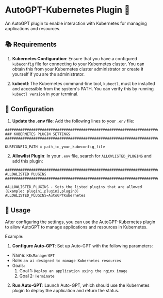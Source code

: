 # AutoGPT-Kubernetes Plugin 🐳

An AutoGPT plugin to enable interaction with Kubernetes for managing applications and resources.

## 📚 Requirements

1. **Kubernetes Configuration**: Ensure that you have a configured `kubeconfig` file for connecting to your Kubernetes cluster. You can obtain this from your Kubernetes cluster administrator or create it yourself if you are the administrator.

2. **kubectl**: The Kubernetes command-line tool, `kubectl`, must be installed and accessible from the system's PATH. You can verify this by running `kubectl version` in your terminal.

## 🔧 Configuration

1. **Update the .env file**: Add the following lines to your `.env` file:

```
################################################################################
### KUBERNETES PLUGIN SETTINGS
################################################################################

KUBECONFIG_PATH = path_to_your_kubeconfig_file
```

2. **Allowlist Plugin**: In your `.env` file, search for `ALLOWLISTED_PLUGINS` and add this plugin:

```
################################################################################
ALLOWLISTED PLUGINS
################################################################################

#ALLOWLISTED_PLUGINS - Sets the listed plugins that are allowed (Example: plugin1,plugin2,plugin3)
ALLOWLISTED_PLUGINS=AutoGPTKubernetes
```


## 🚀 Usage

After configuring the settings, you can use the AutoGPT-Kubernetes plugin to allow AutoGPT to manage applications and resources in Kubernetes.

Example:

1. **Configure Auto-GPT**: Set up Auto-GPT with the following parameters:
- Name: `K8sManagerGPT`
- Role: `an ai designed to manage Kubernetes resources`
- Goals:
  1. Goal 1: `Deploy an application using the nginx image`
  2. Goal 2: `Terminate`

2. **Run Auto-GPT**: Launch Auto-GPT, which should use the Kubernetes plugin to deploy the application and return the status.
